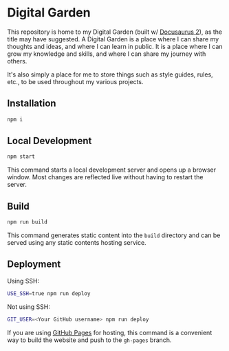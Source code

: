 # Digital Garden

This repository is home to my Digital Garden (built w/ [Docusaurus 2][0]), as the title may have suggested. A Digital Garden is a place where I can share my thoughts and ideas, and where I can learn in public. It is a place where I can grow my knowledge and skills, and where I can share my journey with others.

It's also simply a place for me to store things such as style guides, rules, etc., to be used throughout my various projects.

## Installation

```bash
npm i
```

## Local Development

```bash
npm start
```

This command starts a local development server and opens up a browser window. Most changes are reflected live without having to restart the server.

## Build

```bash
npm run build
```

This command generates static content into the `build` directory and can be served using any static contents hosting service.

## Deployment

Using SSH:

```bash
USE_SSH=true npm run deploy
```

Not using SSH:

```bash
GIT_USER=<Your GitHub username> npm run deploy
```

If you are using [GitHub Pages][1] for hosting, this command is a convenient way to build the website and push to the `gh-pages` branch.

[0]: https://docusaurus.io
[1]: https://pages.github.com
